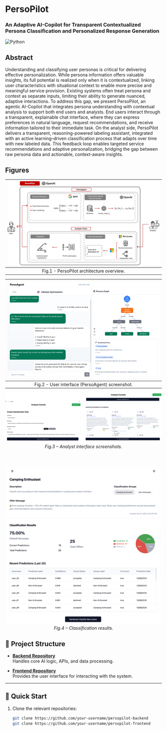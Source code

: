 # PersoPilot
### An Adaptive AI-Copilot for Transparent Contextualized Persona Classification and Personalized Response Generation 
![Python](https://img.shields.io/badge/Python-Compatible-green.svg)

## Abstract
Understanding and classifying user personas is critical for delivering effective personalization. While persona information offers valuable insights, its full potential is realized only when it is contextualized, linking user characteristics with situational context to enable more precise and meaningful service provision. Existing systems often treat persona and context as separate inputs, limiting their ability to generate nuanced, adaptive interactions. To address this gap, we present PersoPilot, an agentic AI-Copilot that integrates persona understanding with contextual analysis to support both end users and analysts. End users interact through a transparent, explainable chat interface, where they can express preferences in natural language, request recommendations, and receive information tailored to their immediate task. On the analyst side, PersoPilot delivers a transparent, reasoning-powered labeling assistant, integrated with an active learning–driven classification process that adapts over time with new labeled data. This feedback loop enables targeted service recommendations and adaptive personalization, bridging the gap between raw persona data and actionable, context-aware insights.


## Figures

| ![First Image Description](documents/persopilot_overview.png) | 
|:----------------------------------------------------------:|
| Fig.1 - PersoPilot architecture overview.|


| ![User interface (PersoAgent) screenshot](documents/user_interface.png) | 
|:----------------------------------------------------------:|
| Fig.2 - User interface (PersoAgent) screenshot.|


<div align="center">

  <img src="documents/analyst_interface.png" alt="Analyst interface screenshots" width="600"><br/>
  <em>Fig.3 – Analyst interface screenshots.</em>

  <br/><br/>

  <img src="documents/analyst_screenshot.png" alt="Classification results" width="600"><br/>
  <em>Fig.4 – Classification results.</em>

</div>


## 📂 Project Structure

- **[Backend Repository](https://github.com/your-username/persopilot-backend)**  
  Handles core AI logic, APIs, and data processing.

- **[Frontend Repository](https://github.com/your-username/persopilot-frontend)**  
  Provides the user interface for interacting with the system.

---

## 🚀 Quick Start

1. Clone the relevant repositories:
   ```bash
   git clone https://github.com/your-username/persopilot-backend
   git clone https://github.com/your-username/persopilot-frontend


